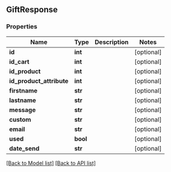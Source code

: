 ## GiftResponse

### Properties
Name | Type | Description | Notes
------------ | ------------- | ------------- | -------------
**id** | **int** |  | [optional] 
**id_cart** | **int** |  | [optional] 
**id_product** | **int** |  | [optional] 
**id_product_attribute** | **int** |  | [optional] 
**firstname** | **str** |  | [optional] 
**lastname** | **str** |  | [optional] 
**message** | **str** |  | [optional] 
**custom** | **str** |  | [optional] 
**email** | **str** |  | [optional] 
**used** | **bool** |  | [optional] 
**date_send** | **str** |  | [optional] 

[[Back to Model list]](#documentation-for-models) [[Back to API list]](#documentation-for-api-endpoints)


